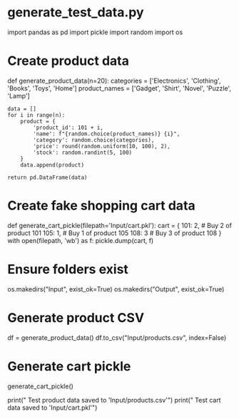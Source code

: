 # generate_test_data.py

import pandas as pd
import pickle
import random
import os

# Create product data
def generate_product_data(n=20):
    categories = ['Electronics', 'Clothing', 'Books', 'Toys', 'Home']
    product_names = ['Gadget', 'Shirt', 'Novel', 'Puzzle', 'Lamp']

    data = []
    for i in range(n):
        product = {
            'product_id': 101 + i,
            'name': f"{random.choice(product_names)} {i}",
            'category': random.choice(categories),
            'price': round(random.uniform(10, 100), 2),
            'stock': random.randint(5, 100)
        }
        data.append(product)

    return pd.DataFrame(data)

# Create fake shopping cart data
def generate_cart_pickle(filepath='Input/cart.pkl'):
    cart = {
        101: 2,  # Buy 2 of product 101
        105: 1,  # Buy 1 of product 105
        108: 3   # Buy 3 of product 108
    }
    with open(filepath, 'wb') as f:
        pickle.dump(cart, f)

# Ensure folders exist
os.makedirs("Input", exist_ok=True)
os.makedirs("Output", exist_ok=True)

# Generate product CSV
df = generate_product_data()
df.to_csv("Input/products.csv", index=False)

# Generate cart pickle
generate_cart_pickle()

print(" Test product data saved to 'Input/products.csv'")
print(" Test cart data saved to 'Input/cart.pkl'")
